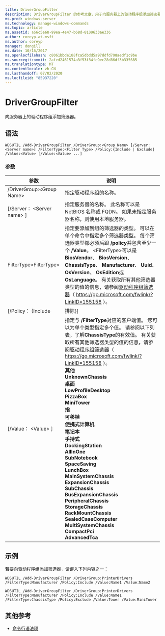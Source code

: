 ```yaml
---
title: DriverGroupFilter
description: DriverGroupFilter 的参考文章，用于向服务器上的驱动程序组添加筛选器。
ms.prod: windows-server
ms.technology: manage-windows-commands
ms.topic: article
ms.assetid: a66c5e68-99ea-4e47-b68d-8109633ae336
author: coreyp-at-msft
ms.author: coreyp
manager: dongill
ms.date: 10/16/2017
ms.openlocfilehash: c8061bbde188fca5dbdd5a97ddfd708aedf1c9be
ms.sourcegitcommit: 2afed2461574a3f53f84fc9ec28d86df3b335685
ms.translationtype: MT
ms.contentlocale: zh-CN
ms.lasthandoff: 07/02/2020
ms.locfileid: "85937220"
---
```

# <a name="add-drivergroupfilter"></a>DriverGroupFilter

向服务器上的驱动程序组添加筛选器。

## <a name="syntax"></a>语法

```
WDSUTIL /Add-DriverGroupFilter /DriverGroup:<Group Name> [/Server:<Server name>] /FilterType:<Filter Type> /Policy:{Include | Exclude} /Value:<Value> [/Value:<Value> ...]
```

### <a name="parameters"></a>参数

|         参数          |                                                                                                                                                                                                                                                                                                                                                                                                                                                                            说明                                                                                                                                                                                                                                                                                                                                                                                                                                                                            |
|----------------------------|-------------------------------------------------------------------------------------------------------------------------------------------------------------------------------------------------------------------------------------------------------------------------------------------------------------------------------------------------------------------------------------------------------------------------------------------------------------------------------------------------------------------------------------------------------------------------------------------------------------------------------------------------------------------------------------------------------------------------------------------------------------------------------------------------------------------------------------------------------------------------------------------------------------------------------------------------------------------|
| /DriverGroup:\<Group Name> |                                                                                                                                                                                                                                                                                                                                                                                                                                                              指定驱动程序组的名称。                                                                                                                                                                                                                                                                                                                                                                                                                                                              |
|  [/Server： \<Server name> ]  |                                                                                                                                                                                                                                                                                                                                                                                                               指定服务器的名称。 此名称可以是 NetBIOS 名称或 FQDN。 如果未指定服务器名称，则使用本地服务器。                                                                                                                                                                                                                                                                                                                                                                                                               |
| FilterType\<FilterType>  |                                                                                                                                                                                                   指定要添加到组的筛选器的类型。 可以在单个命令中指定多个筛选器类型。 每个筛选器类型都必须后跟 **/policy**并包含至少一个 **/Value**。 \<FilterType>可以是**BiosVendor**、 **BiosVersion**、 **ChassisType**、 **Manufacturer**、 **Uuid**、 **OsVersion**、 **OsEdition**或**OsLanguage**。 有关获取所有其他筛选器类型的值的信息，请参阅[驱动程序组筛选器](https://go.microsoft.com/fwlink/?LinkID=155158)（ <https://go.microsoft.com/fwlink/?LinkID=155158> ）。                                                                                                                                                                                                    |
|     [/Policy： {Include      |                                                                                                                                                                                                                                                                                                                                                                                                                                                                             排除}]                                                                                                                                                                                                                                                                                                                                                                                                                                                                             |
|     [/Value： \<Value> ]      | 指定与 **/FilterType**对应的客户端值。 您可以为单个类型指定多个值。 请参阅以下列表，了解**ChassisType**的有效值。 有关获取所有其他筛选器类型的值的信息，请参阅[驱动程序组筛选器](https://go.microsoft.com/fwlink/?LinkID=155158)（ <https://go.microsoft.com/fwlink/?LinkID=155158> ）。</br>**其他**</br>**UnknownChassis**</br>**桌面**</br>**LowProfileDesktop**</br>**PizzaBox**</br>**MiniTower**</br>**指**</br>**可移植**</br>**便携式计算机**</br>**笔记本**</br>**手持式**</br>**DockingStation**</br>**AllInOne**</br>**SubNotebook**</br>**SpaceSaving**</br>**LunchBox**</br>**MainSystemChassis**</br>**ExpansionChassis**</br>**SubChassis**</br>**BusExpansionChassis**</br>**PeripheralChassis**</br>**StorageChassis**</br>**RackMountChassis**</br>**SealedCaseComputer**</br>**MultiSystemChassis**</br>**CompactPci**</br>**AdvancedTca** |

## <a name="examples"></a>示例

若要向驱动程序组添加筛选器，请键入下列内容之一：
```
WDSUTIL /Add-DriverGroupFilter /DriverGroup:PrinterDrivers /FilterType:Manufacturer /Policy:Include /Value:Name1 /Value:Name2
```
```
WDSUTIL /Add-DriverGroupFilter /DriverGroup:PrinterDrivers /FilterType:Manufacturer /Policy:Include /Value:Name1 /FilterType:ChassisType /Policy:Exclude /Value:Tower /Value:MiniTower
```

## <a name="additional-references"></a>其他参考

- [命令行语法项](command-line-syntax-key.md)

